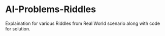 #  AI-Problems-Riddles
Explaination for various Riddles from Real World scenario along with code for solution.
